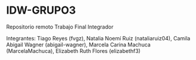 # IDW-GRUPO3
Repositorio remoto Trabajo Final Integrador

Integrantes:
Tiago Reyes (fvgz),
Natalia Noemí Ruiz (nataliaruiz04),
Camila Abigail Wagner (abigail-wagner),
Marcela Carina Machuca (MarcelaMachuca),
Elizabeth Ruth Flores (elizabethf3)  
